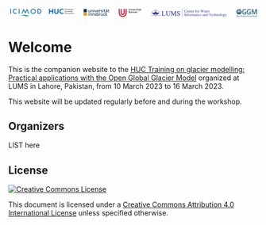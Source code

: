 ![logos](img/logo_line.png)

# Welcome

This is the companion website to the [HUC Training on glacier modelling: Practical applications with the Open Global Glacier Model](https://huc-hkh.org/events/training-on-glacier-modelling-practical-applications-with-the-open-global-glacier-model) organized at LUMS in Lahore, Pakistan, from 10 March 2023 to 16 March 2023.

This website will be updated regularly before and during the workshop.

## Organizers

LIST here

## License

[![Creative Commons License](https://mirrors.creativecommons.org/presskit/buttons/88x31/svg/by.svg)](https://creativecommons.org/licenses/by/4.0)

This document is licensed under a [Creative Commons Attribution 4.0 International License](https://creativecommons.org/licenses/by/4.0/) unless specified otherwise.
